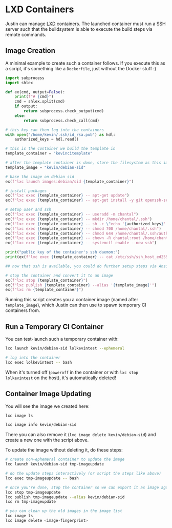 LXD Containers
==============

Justin can manage [LXD](https://linuxcontainers.org/lxd/) containers.
The launched container must run a SSH server such that the buildsystem is able to execute the build steps via remote commands.


## Image Creation

A minimal example to create such a container follows.
If you execute this as a script, it's something like a `Dockerfile`, just without the Docker stuff :)

```python
import subprocess
import shlex

def ex(cmd, output=False):
    print(f"# {cmd}")
    cmd = shlex.split(cmd)
    if output:
        return subprocess.check_output(cmd)
    else:
        return subprocess.check_call(cmd)

# this key can then log into the containers
with open("/home/kevin/.ssh/id_rsa.pub") as hdl:
    authorized_keys = hdl.read()

# this is the container we build the template in
template_container = "kevincitemplate"

# after the template container is done, store the filesystem as this image
template_image = "kevin/debian-sid"

# base the image on debian sid
ex(f"lxc launch images:debian/sid {template_container}")

# install packages
ex(f"lxc exec {template_container} -- apt-get update")
ex(f"lxc exec {template_container} -- apt-get install -y git openssh-server")

# setup user and ssh
ex(f"lxc exec {template_container} -- useradd -m chantal")
ex(f"lxc exec {template_container} -- mkdir /home/chantal/.ssh")
ex(f"lxc exec {template_container} -- sh -c \"echo '{authorized_keys}' > /home/chantal/.ssh/authorized_keys\"")
ex(f"lxc exec {template_container} -- chmod 700 /home/chantal/.ssh")
ex(f"lxc exec {template_container} -- chmod 644 /home/chantal/.ssh/authorized_keys")
ex(f"lxc exec {template_container} -- chown -R chantal:root /home/chantal/.ssh")
ex(f"lxc exec {template_container} -- systemctl enable --now ssh")

print("public key of the container's ssh daemon:")
print(ex(f"lxc exec {template_container} -- cat /etc/ssh/ssh_host_ed25519_key.pub", output=True).decode())

## now that ssh is available, you could do further setup steps via Ansible, for example.

# stop the container and convert it to an image
ex(f"lxc stop {template_container}")
ex(f"lxc publish {template_container} --alias '{template_image}'")
ex(f"lxc rm {template_container}")
```

Running this script creates you a container image (named after `template_image`), which Justin can then use to spawn temporary CI containers from.


## Run a Temporary CI Container

You can test-launch such a temporary container with:

```bash
lxc launch kevin/debian-sid lolkevintest --ephemeral

# log into the container
lxc exec lolkevintest -- bash
```

When it's turned off (`poweroff` in the container or with `lxc stop lolkevintest` on the host), it's automatically deleted!


## Container Image Updating

You will see the image we created here:
```bash
lxc image ls

lxc image info kevin/debian-sid
```

There you can also remove it (`lxc image delete kevin/debian-sid`) and create a new one with the script above.

To update the image without deleting it, do these steps:
```bash
# create non-ephemeral container to update the image
lxc launch kevin/debian-sid tmp-imageupdate

# do the update steps interactively (or script the steps like above)
lxc exec tmp-imageupdate -- bash

# once you're done, stop the container so we can export it as image again
lxc stop tmp-imageupdate
lxc publish tmp-imageupdate --alias kevin/debian-sid
lxc rm tmp-imageupdate

# you can clean up the old images in the image list
lxc image ls
lxc image delete <image-fingerprint>
```
